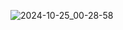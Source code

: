 ![2024-10-25_00-28-58](https://github.com/user-attachments/assets/22d7edbc-5876-4586-8434-c5a10d91e3c9)
